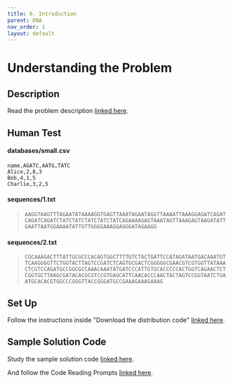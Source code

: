 ```yaml
---
title: 0. Introduction
parent: DNA
nav_order: 1
layout: default
---
```

# Understanding the Problem

## Description
Read the problem description [linked here](https://cs50.harvard.edu/x/2024/psets/6/dna/).

## Human Test

#### databases/small.csv
```csv
name,AGATC,AATG,TATC
Alice,2,8,3
Bob,4,1,5
Charlie,3,2,5
```

#### sequences/1.txt
>```AAGGTAAGTTTAGAATATAAAAGGTGAGTTAAATAGAATAGGTTAAAATTAAAGGAGATCAGATCAGATCAGATCTATCTATCTATCTATCTATCAGAAAAGAGTAAATAGTTAAAGAGTAAGATATTGAATTAATGGAAAATATTGTTGGGGAAAGGAGGGATAGAAGG```

#### sequences/2.txt
>```CGCAAAGACTTTATTGCGCCCACAGTGGCTTTTGTCTACTGATTCCATAGATAATGACAAATGTTCAAGGGGTTCTGGTACTTAGTCCGATCTCAGTGCGACTCGGGGGCGAACGTCGTGGTTATAAACTCGTCCAGATGCCGGCGCCAAACAAATATGATCCCATTGTGCACCCCCACTGGTCAGAACTCTCGGTGCTTAAGCGATACACGCGTCCGTGAGCATTCAACACCCAACTACTAGTCCGGTAATCTGAATGCACACGTGGCCCGGGTTACCGGGATGCCGAAAGAAAGAAAG```

## Set Up
Follow the instructions inside "Download the distribution code" [linked here](https://cs50.harvard.edu/x/2024/psets/6/dna/#distribution-code).

## Sample Solution Code
Study the sample solution code [linked here](https://docs.google.com/document/d/1uEKkKnHvat5I9iBBJ1sz58rK8TULenc6e44r36M6vcs/edit?usp=sharing).

And follow the Code Reading Prompts [linked here](https://docs.google.com/document/d/1BlMp2PIwrkTWeEegGvziYuGPPux_anRygBvJdiRb_l0/edit?usp=sharing).
